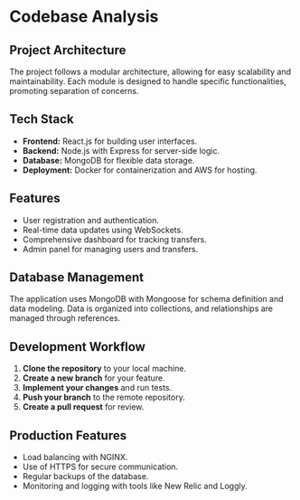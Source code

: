 # Codebase Analysis

## Project Architecture
The project follows a modular architecture, allowing for easy scalability and maintainability. Each module is designed to handle specific functionalities, promoting separation of concerns.

## Tech Stack
- **Frontend:** React.js for building user interfaces.
- **Backend:** Node.js with Express for server-side logic.
- **Database:** MongoDB for flexible data storage.
- **Deployment:** Docker for containerization and AWS for hosting.

## Features
- User registration and authentication.
- Real-time data updates using WebSockets.
- Comprehensive dashboard for tracking transfers.
- Admin panel for managing users and transfers.

## Database Management
The application uses MongoDB with Mongoose for schema definition and data modeling. Data is organized into collections, and relationships are managed through references.

## Development Workflow
1. **Clone the repository** to your local machine.
2. **Create a new branch** for your feature.
3. **Implement your changes** and run tests.
4. **Push your branch** to the remote repository.
5. **Create a pull request** for review.

## Production Features
- Load balancing with NGINX.
- Use of HTTPS for secure communication.
- Regular backups of the database.
- Monitoring and logging with tools like New Relic and Loggly.